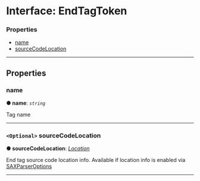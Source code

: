 # Interface: EndTagToken

### Properties

* [name](#name)
* [sourceCodeLocation](#sourcecodelocation)

---

## Properties

<a id="name"></a>

###  name

**● name**: *`string`*

Tag name

___

<a id="sourcecodelocation"></a>

### `<Optional>` sourceCodeLocation

**● sourceCodeLocation**: *[Location](../../../parse5/docs/source-code-location/location.md)*

End tag source code location info. Available if location info is enabled via [SAXParserOptions](../sax-parser-options.md)

___
